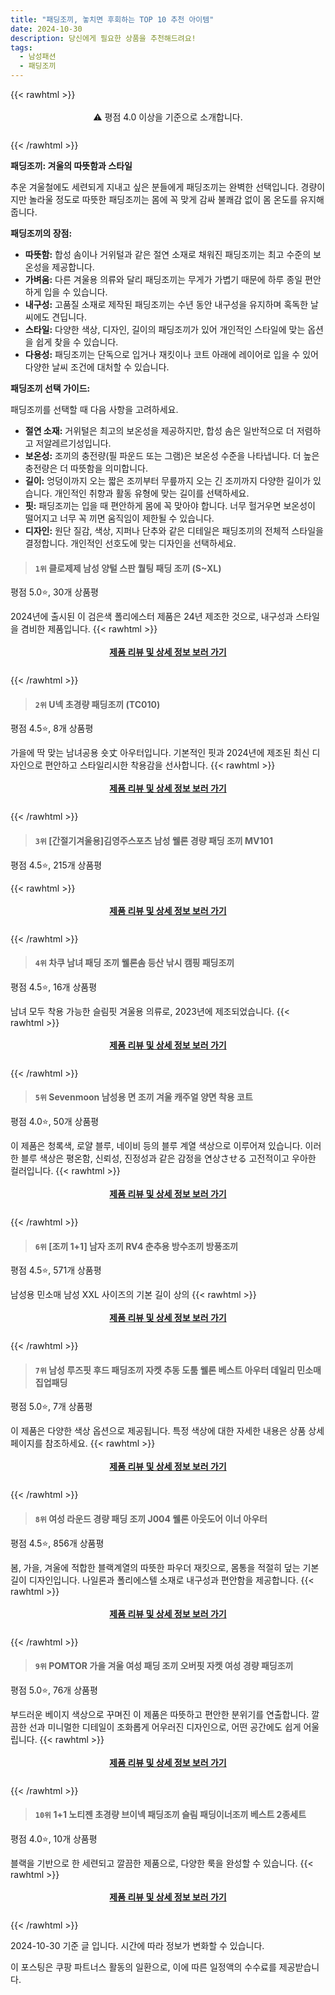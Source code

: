 ```yaml
---
title: "패딩조끼, 놓치면 후회하는 TOP 10 추천 아이템"
date: 2024-10-30
description: 당신에게 필요한 상품을 추천해드려요!
tags:
  - 남성패션
  - 패딩조끼
---
```

{{< rawhtml >}}<div class="toc" style="text-align: center; height: 50px; line-height: 2;">  <p>⚠️ 평점 4.0 이상을 기준으로 소개합니다.<br></p></div> {{< /rawhtml >}}

**패딩조끼: 겨울의 따뜻함과 스타일**

추운 겨울철에도 세련되게 지내고 싶은 분들에게 패딩조끼는 완벽한 선택입니다. 경량이지만 놀라울 정도로 따뜻한 패딩조끼는 몸에 꼭 맞게 감싸 불쾌감 없이 몸 온도를 유지해줍니다.

**패딩조끼의 장점:**

* **따뜻함:** 합성 솜이나 거위털과 같은 절연 소재로 채워진 패딩조끼는 최고 수준의 보온성을 제공합니다.
* **가벼움:** 다른 겨울용 의류와 달리 패딩조끼는 무게가 가볍기 때문에 하루 종일 편안하게 입을 수 있습니다.
* **내구성:** 고품질 소재로 제작된 패딩조끼는 수년 동안 내구성을 유지하며 혹독한 날씨에도 견딥니다.
* **스타일:** 다양한 색상, 디자인, 길이의 패딩조끼가 있어 개인적인 스타일에 맞는 옵션을 쉽게 찾을 수 있습니다.
* **다용성:** 패딩조끼는 단독으로 입거나 재킷이나 코트 아래에 레이어로 입을 수 있어 다양한 날씨 조건에 대처할 수 있습니다.

**패딩조끼 선택 가이드:**

패딩조끼를 선택할 때 다음 사항을 고려하세요.

* **절연 소재:** 거위털은 최고의 보온성을 제공하지만, 합성 솜은 일반적으로 더 저렴하고 저알레르기성입니다.
* **보온성:** 조끼의 충전량(필 파운드 또는 그램)은 보온성 수준을 나타냅니다. 더 높은 충전량은 더 따뜻함을 의미합니다.
* **길이:** 엉덩이까지 오는 짧은 조끼부터 무릎까지 오는 긴 조끼까지 다양한 길이가 있습니다. 개인적인 취향과 활동 유형에 맞는 길이를 선택하세요.
* **핏:** 패딩조끼는 입을 때 편안하게 몸에 꼭 맞아야 합니다. 너무 헐거우면 보온성이 떨어지고 너무 꼭 끼면 움직임이 제한될 수 있습니다.
* **디자인:** 원단 질감, 색상, 지퍼나 단추와 같은 디테일은 패딩조끼의 전체적 스타일을 결정합니다. 개인적인 선호도에 맞는 디자인을 선택하세요.


>#### `1위` 클로제제 남성 양털 스판 퀄팅 패딩 조끼 (S~XL)
평점 5.0⭐, 30개 상품평

2024년에 출시된 이 검은색 폴리에스터 제품은 24년 제조한 것으로, 내구성과 스타일을 겸비한 제품입니다.
{{< rawhtml >}}<div class="toc" style="text-align: center; height: 50px; line-height: 2;"><p><b><a href="https://link.coupang.com/re/AFFSDP?lptag=AF5033054&pageKey=8389893298&itemId=24251352543&vendorItemId=91268265658&traceid=V0-153-51b42a1dde23f64c&clickBeacon=cd881490-968c-11ef-97d4-957902caa13e%7E3&requestid=20241030160135935147735902&token=31850C%7CMIXED">제품 리뷰 및 상세 정보 보러 가기</a></b><br></p> </div>{{< /rawhtml >}}

>#### `2위` U넥 초경량 패딩조끼 (TC010)
평점 4.5⭐, 8개 상품평

가을에 딱 맞는 남녀공용 숏丈 아우터입니다. 기본적인 핏과 2024년에 제조된 최신 디자인으로 편안하고 스타일리시한 착용감을 선사합니다.
{{< rawhtml >}}<div class="toc" style="text-align: center; height: 50px; line-height: 2;"><p><b><a href="https://link.coupang.com/re/AFFSDP?lptag=AF5033054&pageKey=6874863422&itemId=16458458791&vendorItemId=4017498981&traceid=V0-153-63cb3dc52245c823&requestid=20241030160135935147735902&token=31850C%7CMIXED">제품 리뷰 및 상세 정보 보러 가기</a></b><br></p> </div>{{< /rawhtml >}}

>#### `3위` [간절기겨울용]김영주스포츠 남성 웰론 경량 패딩 조끼 MV101
평점 4.5⭐, 215개 상품평


{{< rawhtml >}}<div class="toc" style="text-align: center; height: 50px; line-height: 2;"><p><b><a href="https://link.coupang.com/re/AFFSDP?lptag=AF5033054&pageKey=7572616712&itemId=19974182037&vendorItemId=87188220802&traceid=V0-153-7011eb7d9494a7d4&requestid=20241030160135935147735902&token=31850C%7CMIXED">제품 리뷰 및 상세 정보 보러 가기</a></b><br></p> </div>{{< /rawhtml >}}

>#### `4위` 차쿠 남녀 패딩 조끼 웰론솜 등산 낚시 캠핑 패딩조끼
평점 4.5⭐, 16개 상품평

 남녀 모두 착용 가능한 슬림핏 겨울용 의류로, 2023년에 제조되었습니다.
{{< rawhtml >}}<div class="toc" style="text-align: center; height: 50px; line-height: 2;"><p><b><a href="https://link.coupang.com/re/AFFSDP?lptag=AF5033054&pageKey=7685590442&itemId=20538000594&vendorItemId=89641802895&traceid=V0-153-c914fa3b287ee76a&clickBeacon=cd881490-968c-11ef-8586-0295f1d272f5%7E3&requestid=20241030160135935147735902&token=31850C%7CMIXED">제품 리뷰 및 상세 정보 보러 가기</a></b><br></p> </div>{{< /rawhtml >}}

>#### `5위` Sevenmoon 남성용 면 조끼 겨울 캐주얼 양면 착용 코트
평점 4.0⭐, 50개 상품평

이 제품은 청록색, 로얄 블루, 네이비 등의 블루 계열 색상으로 이루어져 있습니다. 이러한 블루 색상은 평온함, 신뢰성, 진정성과 같은 감정을 연상させる 고전적이고 우아한 컬러입니다.
{{< rawhtml >}}<div class="toc" style="text-align: center; height: 50px; line-height: 2;"><p><b><a href="https://link.coupang.com/re/AFFSDP?lptag=AF5033054&pageKey=7912811857&itemId=21717327031&vendorItemId=88766604270&traceid=V0-153-51cd6bcb4744cfff&requestid=20241030160135935147735902&token=31850C%7CMIXED">제품 리뷰 및 상세 정보 보러 가기</a></b><br></p> </div>{{< /rawhtml >}}

>#### `6위` [조끼 1+1] 남자 조끼 RV4 춘추용 방수조끼 방풍조끼
평점 4.5⭐, 571개 상품평

남성용 민소매 남성 XXL 사이즈의 기본 길이 상의
{{< rawhtml >}}<div class="toc" style="text-align: center; height: 50px; line-height: 2;"><p><b><a href="https://link.coupang.com/re/AFFSDP?lptag=AF5033054&pageKey=7608199112&itemId=21646134899&vendorItemId=88696910054&traceid=V0-153-2b7df934b9e9d66f&clickBeacon=cd881490-968c-11ef-8b75-58bc79b9ca5b%7E3&requestid=20241030160135935147735902&token=31850C%7CMIXED">제품 리뷰 및 상세 정보 보러 가기</a></b><br></p> </div>{{< /rawhtml >}}

>#### `7위` 남성 루즈핏 후드 패딩조끼 자켓 추동 도툼 웰론 베스트 아우터 데일리 민소매 집업패딩
평점 5.0⭐, 7개 상품평

이 제품은 다양한 색상 옵션으로 제공됩니다. 특정 색상에 대한 자세한 내용은 상품 상세 페이지를 참조하세요.
{{< rawhtml >}}<div class="toc" style="text-align: center; height: 50px; line-height: 2;"><p><b><a href="https://link.coupang.com/re/AFFSDP?lptag=AF5033054&pageKey=8360732774&itemId=24161030186&vendorItemId=91179611482&traceid=V0-153-ac9b218010fd0c25&requestid=20241030160135935147735902&token=31850C%7CMIXED">제품 리뷰 및 상세 정보 보러 가기</a></b><br></p> </div>{{< /rawhtml >}}

>#### `8위` 여성 라운드 경량 패딩 조끼 J004 웰론 아웃도어 이너 아우터
평점 4.5⭐, 856개 상품평

봄, 가을, 겨울에 적합한 블랙계열의 따뜻한 파우더 재킷으로, 몸통을 적절히 덮는 기본 길이 디자인입니다. 나일론과 폴리에스텔 소재로 내구성과 편안함을 제공합니다.
{{< rawhtml >}}<div class="toc" style="text-align: center; height: 50px; line-height: 2;"><p><b><a href="https://link.coupang.com/re/AFFSDP?lptag=AF5033054&pageKey=6080650618&itemId=11270250339&vendorItemId=71915024296&traceid=V0-153-c5314a8ce9da7560&clickBeacon=cd881490-968c-11ef-a20a-27006980a4b9%7E3&requestid=20241030160135935147735902&token=31850C%7CMIXED">제품 리뷰 및 상세 정보 보러 가기</a></b><br></p> </div>{{< /rawhtml >}}

>#### `9위` POMTOR 가을 겨울 여성  패딩 조끼 오버핏  자켓 여성 경량 패딩조끼
평점 5.0⭐, 76개 상품평

부드러운 베이지 색상으로 꾸며진 이 제품은 따뜻하고 편안한 분위기를 연출합니다. 깔끔한 선과 미니멀한 디테일이 조화롭게 어우러진 디자인으로, 어떤 공간에도 쉽게 어울립니다.
{{< rawhtml >}}<div class="toc" style="text-align: center; height: 50px; line-height: 2;"><p><b><a href="https://link.coupang.com/re/AFFSDP?lptag=AF5033054&pageKey=8341435259&itemId=24090096122&vendorItemId=91109569743&traceid=V0-153-abdd8870f2b7bc45&requestid=20241030160135935147735902&token=31850C%7CMIXED">제품 리뷰 및 상세 정보 보러 가기</a></b><br></p> </div>{{< /rawhtml >}}

>#### `10위` 1+1 노티젠 초경량 브이넥 패딩조끼 슬림 패딩이너조끼 베스트 2종세트
평점 4.0⭐, 10개 상품평

블랙을 기반으로 한 세련되고 깔끔한 제품으로, 다양한 룩을 완성할 수 있습니다.
{{< rawhtml >}}<div class="toc" style="text-align: center; height: 50px; line-height: 2;"><p><b><a href="https://link.coupang.com/re/AFFSDP?lptag=AF5033054&pageKey=8340228411&itemId=24085586271&vendorItemId=91105106446&traceid=V0-153-f4b271087c2739a4&clickBeacon=cd881490-968c-11ef-a7e0-42c3caa3991f%7E3&requestid=20241030160135935147735902&token=31850C%7CMIXED">제품 리뷰 및 상세 정보 보러 가기</a></b><br></p> </div>{{< /rawhtml >}}


2024-10-30 기준 글 입니다.
시간에 따라 정보가 변화할 수 있습니다.

이 포스팅은 쿠팡 파트너스 활동의 일환으로, 이에 따른 일정액의 수수료를 제공받습니다.